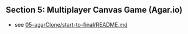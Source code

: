 ## Section 5: Multiplayer Canvas Game (Agar.io)
- see [05-agarClone/start-to-final/README.md](./05-agarClone/start-to-final/README.md)